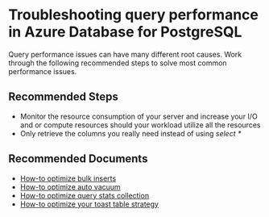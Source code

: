<properties
	pageTitle="Troubleshooting query performance in Azure Database for PostgreSQL"
	description="Troubleshooting query performance in Azure Database for PostgreSQL"
	service="microsoft.dbforpostgresql"
	resource="servers"
	authors="jan-eng"
    ms.author="janeng"
	displayOrder="16"
	selfHelpType="resource"
	supportTopicIds="32640025"
	resourceTags="servers, databases"
	productPesIds="16222"
	cloudEnvironments="MoonCake"
	articleId="fd54f6b6-653f-460f-88ba-d8350893e55a"
/>

# Troubleshooting query performance in Azure Database for PostgreSQL

Query performance issues can have many different root causes. Work through the following recommended steps to solve most common performance issues.

## **Recommended Steps**

* Monitor the resource consumption of your server and increase your I/O and or compute resources should your workload utilize all the resources
* Only retrieve the columns you really need instead of using *select \**

## **Recommended Documents**

* [How-to optimize bulk inserts](https://docs.azure.cn/postgresql/howto-optimize-bulk-inserts)
* [How-to optimize auto vacuum](https://docs.azure.cn/postgresql/howto-optimize-autovacuum)
* [How-to optimize query stats collection](https://docs.azure.cn/postgresql/howto-optimize-query-stats-collection)
* [How-to optimize your toast table strategy](https://docs.azure.cn/postgresql/howto-optimize-query-time-with-toast-table-storage-strategy)
